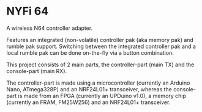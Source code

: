 # NYFi 64
A wireless N64 controller adapter.

Features an integrated (non-volatile) controller pak (aka memory pak) and rumble pak support.
Switching between the integrated controller pak and a local rumble pak can be done on-the-fly via a button combination.

This project consists of 2 main parts, the controller-part (main TX) and the console-part (main RX).

The controller-part is made using a microcontroller (currently an Arduino Nano, ATmega328P) and an NRF24L01+ transceiver, whereas the console-part is made from an FPGA (currently an UPDuino v1.0), a memory chip (currently an FRAM, FM25W256) and an NRF24L01+ transceiver.
